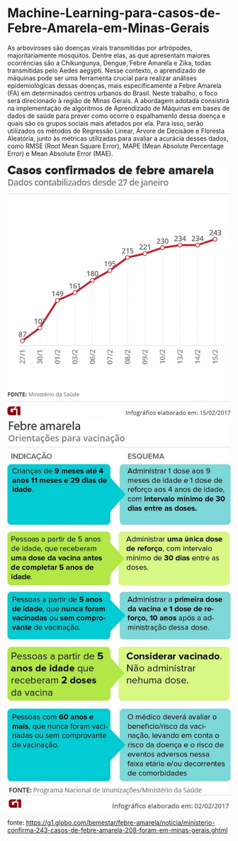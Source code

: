 # Machine-Learning-para-casos-de-Febre-Amarela-em-Minas-Gerais


As arboviroses são doenças virais transmitidas por artrópodes, majoritariamente mosquitos. Dentre elas, as que apresentam maiores ocorrências são a Chikungunya, Dengue, Febre Amarela e Zika, todas transmitidas pelo Aedes aegypti. Nesse contexto, o aprendizado de máquinas pode ser uma ferramenta crucial para realizar análises epidemiológicas dessas doenças, mais especificamente a Febre Amarela (FA) em determinados centros urbanos do Brasil. Neste trabalho, o foco será direcionado à região de Minas Gerais. A abordagem adotada consistirá na implementação de algoritmos de Aprendizado de Máquinas em bases de dados de saúde para prever como ocorre o espalhamento dessa doença e quais são os grupos sociais mais afetados por ela. Para isso, serão utilizados os métodos de Regressão Linear, Árvore de Decisãoe e Floresta Aleatória, junto às métricas utilizadas para avaliar a acurácia desses dados, como RMSE (Root Mean Square Error), MAPE (Mean Absolute Percentage Error) e Mean Absolute Error (MAE).

![image](grafico_mg_yf.webp)
![image](febre-amarela-vale_4BnBZYV.webp)

fonte: https://g1.globo.com/bemestar/febre-amarela/noticia/ministerio-confirma-243-casos-de-febre-amarela-208-foram-em-minas-gerais.ghtml
